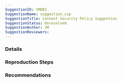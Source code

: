 ```yaml
---
SuggestionID: SMOB1
SuggestionName: suggestion_csp
SuggestionTitle: Content Security Policy Suggestion
SuggestionStatus: Unresolved
SuggestionAuthor: JM
SuggestionReviewers: 
---
```


### Details



### Reproduction Steps



### Recommendations


